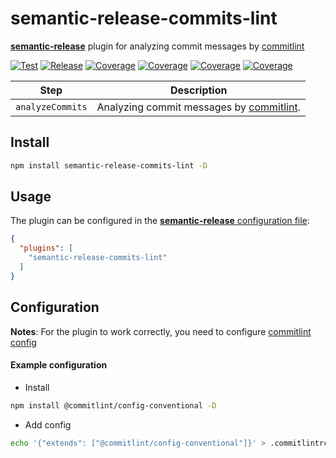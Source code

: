 # **semantic-release-commits-lint**

[**semantic-release**](https://github.com/semantic-release/semantic-release) plugin for analyzing commit messages by [commitlint](https://github.com/conventional-changelog/commitlint)

[![Test](https://github.com/BondarenkoAlex/semantic-release-commits-lint/actions/workflows/test.yml/badge.svg?branch=master)](https://github.com/BondarenkoAlex/semantic-release-commits-lint/actions/workflows/test.yml)
[![Release](https://github.com/BondarenkoAlex/semantic-release-commits-lint/actions/workflows/release.yml/badge.svg?branch=master)](https://github.com/BondarenkoAlex/semantic-release-commits-lint/actions/workflows/release.yml)
[![Coverage](https://bondarenkoalex.github.io/semantic-release-commits-lint/badge-branches.svg)](https://bondarenkoalex.github.io/semantic-release-commits-lint/)
[![Coverage](https://bondarenkoalex.github.io/semantic-release-commits-lint/badge-functions.svg)](https://bondarenkoalex.github.io/semantic-release-commits-lint/)
[![Coverage](https://bondarenkoalex.github.io/semantic-release-commits-lint/badge-lines.svg)](https://bondarenkoalex.github.io/semantic-release-commits-lint/)
[![Coverage](https://bondarenkoalex.github.io/semantic-release-commits-lint/badge-statements.svg)](https://bondarenkoalex.github.io/semantic-release-commits-lint/)




| Step             | Description                                                                                      |
| ---------------- |--------------------------------------------------------------------------------------------------|
| `analyzeCommits` | Analyzing commit messages by [commitlint](https://github.com/conventional-changelog/commitlint). |

## Install

```sh
npm install semantic-release-commits-lint -D
```

## Usage

The plugin can be configured in the [**semantic-release** configuration file](https://github.com/semantic-release/semantic-release/blob/master/docs/usage/configuration.md#configuration):

```json
{
  "plugins": [
    "semantic-release-commits-lint"
  ]
}
```

## Configuration

**Notes**: For the plugin to work correctly, you need to configure [commitlint config](https://github.com/conventional-changelog/commitlint?tab=readme-ov-file#config)

#### Example configuration

* Install 
```sh
npm install @commitlint/config-conventional -D
```

* Add config
```sh
echo '{"extends": ["@commitlint/config-conventional"]}' > .commitlintrc.json
```
